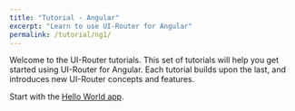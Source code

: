 ```yaml
---
title: "Tutorial - Angular"
excerpt: "Learn to use UI-Router for Angular"
permalink: /tutorial/ng1/
---
```


Welcome to the UI-Router tutorials.
This set of tutorials will help you get started using UI-Router for Angular.
Each tutorial builds upon the last, and introduces new UI-Router concepts and features.

Start with the [Hello World app](/tutorial/ng1/helloworld).
